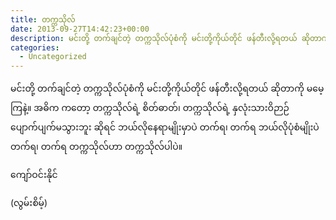 ```yaml
---
title: တက္ကသိုလ်
date: 2013-09-27T14:42:23+00:00
description: မင်းတို့ တက်ချင်တဲ့ တက္ကသိုလ်ပုံစံကို မင်းတို့ကိုယ်တိုင် ဖန်တီးလို့ရတယ် ဆိုတာကို မမေ့ကြနဲ့။ အဓိက ကတော့ တက္ကသိုလ်ရဲ့ စိတ်ဓာတ်၊ တက္ကသိုလ်ရဲ့ နှလုံးသားဝိဉာဉ် ပျောက်ပျက်မသွားဘူး ဆိုရင်
categories:
  - Uncategorized
---
```

မင်းတို့ တက်ချင်တဲ့ တက္ကသိုလ်ပုံစံကို မင်းတို့ကိုယ်တိုင် ဖန်တီးလို့ရတယ် ဆိုတာကို မမေ့ကြနဲ့။ အဓိက ကတော့ တက္ကသိုလ်ရဲ့ စိတ်ဓာတ်၊ တက္ကသိုလ်ရဲ့ နှလုံးသားဝိဉာဉ် ပျောက်ပျက်မသွားဘူး ဆိုရင် ဘယ်လိုနေရာမျိုးမှာပဲ တက်ရ၊ တက်ရ ဘယ်လိုပုံစံမျိုးပဲ တက်ရ၊ တက်ရ တက္ကသိုလ်ဟာ တက္ကသိုလ်ပါပဲ။

ကျော်ဝင်းနိုင်
  
(လွမ်းစိမ့်)

